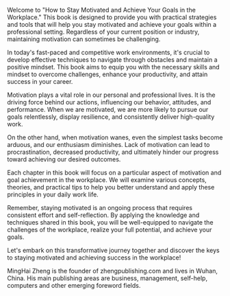 

Welcome to "How to Stay Motivated and Achieve Your Goals in the Workplace." This book is designed to provide you with practical strategies and tools that will help you stay motivated and achieve your goals within a professional setting. Regardless of your current position or industry, maintaining motivation can sometimes be challenging.

In today's fast-paced and competitive work environments, it's crucial to develop effective techniques to navigate through obstacles and maintain a positive mindset. This book aims to equip you with the necessary skills and mindset to overcome challenges, enhance your productivity, and attain success in your career.

Motivation plays a vital role in our personal and professional lives. It is the driving force behind our actions, influencing our behavior, attitudes, and performance. When we are motivated, we are more likely to pursue our goals relentlessly, display resilience, and consistently deliver high-quality work.

On the other hand, when motivation wanes, even the simplest tasks become arduous, and our enthusiasm diminishes. Lack of motivation can lead to procrastination, decreased productivity, and ultimately hinder our progress toward achieving our desired outcomes.

Each chapter in this book will focus on a particular aspect of motivation and goal achievement in the workplace. We will examine various concepts, theories, and practical tips to help you better understand and apply these principles in your daily work life.

Remember, staying motivated is an ongoing process that requires consistent effort and self-reflection. By applying the knowledge and techniques shared in this book, you will be well-equipped to navigate the challenges of the workplace, realize your full potential, and achieve your goals.

Let's embark on this transformative journey together and discover the keys to staying motivated and achieving success in the workplace!

MingHai Zheng is the founder of zhengpublishing.com and lives in Wuhan, China. His main publishing areas are business, management, self-help, computers and other emerging foreword fields.
